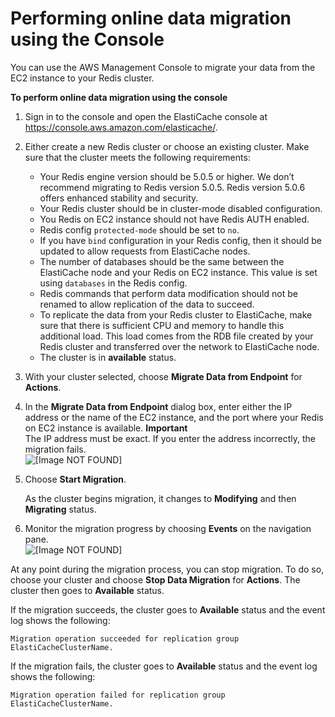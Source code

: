 # Performing online data migration using the Console<a name="Migration-Console"></a>

You can use the AWS Management Console to migrate your data from the EC2 instance to your Redis cluster\. 

**To perform online data migration using the console**

1. Sign in to the console and open the ElastiCache console at [https://console\.aws\.amazon\.com/elasticache/](https://console.aws.amazon.com/elasticache/)\.

1. Either create a new Redis cluster or choose an existing cluster\. Make sure that the cluster meets the following requirements:
   + Your Redis engine version should be 5\.0\.5 or higher\. We don’t recommend migrating to Redis version 5\.0\.5\. Redis version 5\.0\.6 offers enhanced stability and security\.
   + Your Redis cluster should be in cluster\-mode disabled configuration\.
   + You Redis on EC2 instance should not have Redis AUTH enabled\.
   + Redis config `protected-mode` should be set to `no`\.
   + If you have `bind` configuration in your Redis config, then it should be updated to allow requests from ElastiCache nodes\.
   + The number of databases should be the same between the ElastiCache node and your Redis on EC2 instance\. This value is set using `databases` in the Redis config\.
   + Redis commands that perform data modification should not be renamed to allow replication of the data to succeed\.
   + To replicate the data from your Redis cluster to ElastiCache, make sure that there is sufficient CPU and memory to handle this additional load\. This load comes from the RDB file created by your Redis cluster and transferred over the network to ElastiCache node\.
   + The cluster is in **available** status\.

1. With your cluster selected, choose **Migrate Data from Endpoint** for **Actions**\. 

1. In the **Migrate Data from Endpoint** dialog box, enter either the IP address or the name of the EC2 instance, and the port where your Redis on EC2 instance is available\.
**Important**  
The IP address must be exact\. If you enter the address incorrectly, the migration fails\.  
![\[Image NOT FOUND\]](http://docs.aws.amazon.com/AmazonElastiCache/latest/red-ug/images/Migrate-1.png)

1. Choose **Start Migration**\.

   As the cluster begins migration, it changes to **Modifying** and then **Migrating** status\.

1. Monitor the migration progress by choosing **Events** on the navigation pane\.  
![\[Image NOT FOUND\]](http://docs.aws.amazon.com/AmazonElastiCache/latest/red-ug/images/Migrate-2.png)

At any point during the migration process, you can stop migration\. To do so, choose your cluster and choose **Stop Data Migration** for **Actions**\. The cluster then goes to **Available** status\.

If the migration succeeds, the cluster goes to **Available** status and the event log shows the following:

`Migration operation succeeded for replication group ElastiCacheClusterName.`

If the migration fails, the cluster goes to **Available** status and the event log shows the following:

`Migration operation failed for replication group ElastiCacheClusterName.`
